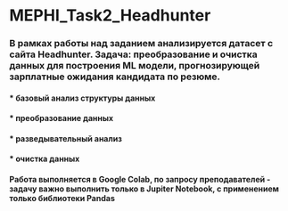 # MEPHI_Task2_Headhunter

### В рамках работы над заданием анализируется датасет с сайта Headhunter. Задача: преобразование и очистка данных для построения ML модели, прогнозирующей зарплатные ожидания кандидата по резюме. 

#### * базовый анализ структуры данных
#### * преобразование данных
#### * разведывательный анализ
#### * очистка данных

#### Работа выполняется в Google Colab, по запросу преподавателей - задачу важно выполнить только в Jupiter Notebook, с применением только библиотеки Pandas
